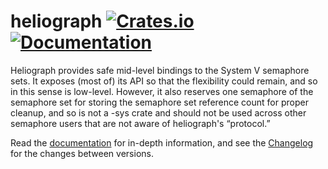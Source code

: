 # heliograph [![Crates.io](https://img.shields.io/crates/v/heliograph.svg)](https://crates.io/crates/heliograph) [![Documentation](https://docs.rs/heliograph/badge.svg)](https://docs.rs/heliograph)

Heliograph provides safe mid-level bindings to the System V semaphore sets. It
exposes (most of) its API so that the flexibility could remain, and so in this
sense is low-level. However, it also reserves one semaphore of the semaphore set
for storing the semaphore set reference count for proper cleanup, and so is not
a -sys crate and should not be used across other semaphore users that are not
aware of heliograph's “protocol.”

Read the [documentation] for in-depth information, and see the [Changelog] for
the changes between versions.

[documentation]: https://docs.rs/heliograph
[Changelog]: ./CHANGELOG.md
